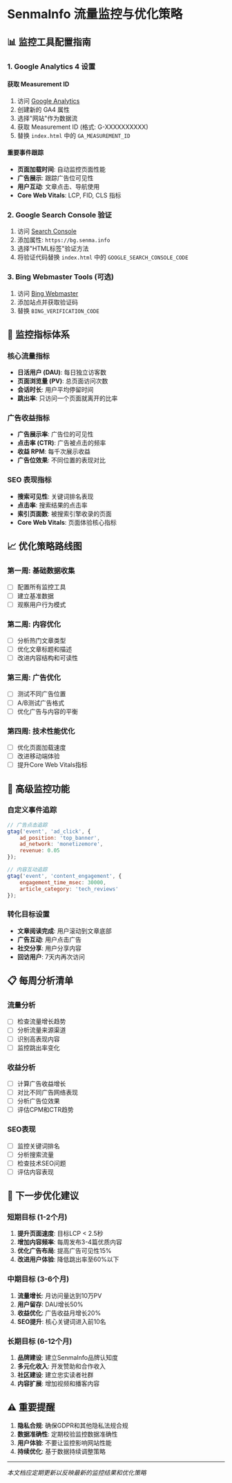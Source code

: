 # SenmaInfo 流量监控与优化策略

## 📊 监控工具配置指南

### 1. Google Analytics 4 设置

#### 获取 Measurement ID
1. 访问 [Google Analytics](https://analytics.google.com/)
2. 创建新的 GA4 属性
3. 选择"网站"作为数据流
4. 获取 Measurement ID (格式: G-XXXXXXXXXX)
5. 替换 `index.html` 中的 `GA_MEASUREMENT_ID`

#### 重要事件跟踪
- **页面加载时间**: 自动监控页面性能
- **广告展示**: 跟踪广告位可见性
- **用户互动**: 文章点击、导航使用
- **Core Web Vitals**: LCP, FID, CLS 指标

### 2. Google Search Console 验证

1. 访问 [Search Console](https://search.google.com/search-console)
2. 添加属性: `https://bg.senma.info`
3. 选择"HTML标签"验证方法
4. 将验证代码替换 `index.html` 中的 `GOOGLE_SEARCH_CONSOLE_CODE`

### 3. Bing Webmaster Tools (可选)

1. 访问 [Bing Webmaster](https://www.bing.com/webmasters)
2. 添加站点并获取验证码
3. 替换 `BING_VERIFICATION_CODE`

## 🎯 监控指标体系

### 核心流量指标
- **日活用户 (DAU)**: 每日独立访客数
- **页面浏览量 (PV)**: 总页面访问次数
- **会话时长**: 用户平均停留时间
- **跳出率**: 只访问一个页面就离开的比率

### 广告收益指标
- **广告展示率**: 广告位的可见性
- **点击率 (CTR)**: 广告被点击的频率
- **收益 RPM**: 每千次展示收益
- **广告位效果**: 不同位置的表现对比

### SEO 表现指标
- **搜索可见性**: 关键词排名表现
- **点击率**: 搜索结果的点击率
- **索引页面数**: 被搜索引擎收录的页面
- **Core Web Vitals**: 页面体验核心指标

## 📈 优化策略路线图

### 第一周: 基础数据收集
- [ ] 配置所有监控工具
- [ ] 建立基准数据
- [ ] 观察用户行为模式

### 第二周: 内容优化
- [ ] 分析热门文章类型
- [ ] 优化文章标题和描述
- [ ] 改进内容结构和可读性

### 第三周: 广告优化
- [ ] 测试不同广告位置
- [ ] A/B测试广告格式
- [ ] 优化广告与内容的平衡

### 第四周: 技术性能优化
- [ ] 优化页面加载速度
- [ ] 改进移动端体验
- [ ] 提升Core Web Vitals指标

## 🔧 高级监控功能

### 自定义事件追踪
```javascript
// 广告点击追踪
gtag('event', 'ad_click', {
    ad_position: 'top_banner',
    ad_network: 'monetizemore',
    revenue: 0.05
});

// 内容互动追踪
gtag('event', 'content_engagement', {
    engagement_time_msec: 30000,
    article_category: 'tech_reviews'
});
```

### 转化目标设置
- **文章阅读完成**: 用户滚动到文章底部
- **广告互动**: 用户点击广告
- **社交分享**: 用户分享内容
- **回访用户**: 7天内再次访问

## 📋 每周分析清单

### 流量分析
- [ ] 检查流量增长趋势
- [ ] 分析流量来源渠道
- [ ] 识别高表现内容
- [ ] 监控跳出率变化

### 收益分析
- [ ] 计算广告收益增长
- [ ] 对比不同广告网络表现
- [ ] 分析广告位效果
- [ ] 评估CPM和CTR趋势

### SEO表现
- [ ] 监控关键词排名
- [ ] 分析搜索流量
- [ ] 检查技术SEO问题
- [ ] 评估内容表现

## 🚀 下一步优化建议

### 短期目标 (1-2个月)
1. **提升页面速度**: 目标LCP < 2.5秒
2. **增加内容频率**: 每周发布3-4篇优质内容
3. **优化广告布局**: 提高广告可见性15%
4. **改进用户体验**: 降低跳出率至60%以下

### 中期目标 (3-6个月)
1. **流量增长**: 月访问量达到10万PV
2. **用户留存**: DAU增长50%
3. **收益优化**: 广告收益月增长20%
4. **SEO提升**: 核心关键词进入前10名

### 长期目标 (6-12个月)
1. **品牌建设**: 建立SenmaInfo品牌认知度
2. **多元化收入**: 开发赞助和合作收入
3. **社区建设**: 建立忠实读者社群
4. **内容扩展**: 增加视频和播客内容

## ⚠️ 重要提醒

1. **隐私合规**: 确保GDPR和其他隐私法规合规
2. **数据准确性**: 定期校验监控数据准确性
3. **用户体验**: 不要让监控影响网站性能
4. **持续优化**: 基于数据持续调整策略

---

*本文档应定期更新以反映最新的监控结果和优化策略*